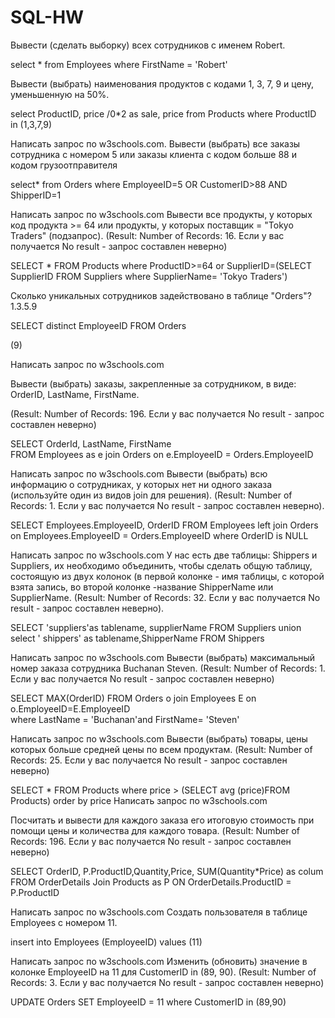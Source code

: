 # SQL-HW


Вывести (сделать выборку) всех сотрудников с именем Robert.

select * from Employees
  where FirstName = 'Robert'

Вывести (выбрать) наименования продуктов с кодами 1, 3, 7, 9 и цену, уменьшенную на 50%.

select ProductID,   price /0*2 as sale, price
	from Products
		where ProductID in (1,3,7,9)


Написать запрос по w3schools.com.
Вывести (выбрать) все заказы сотрудника с номером 5 или заказы клиента с кодом больше 88 и кодом грузоотправителя

select* from Orders
 where EmployeeID=5 OR CustomerID>88 AND ShipperID=1

Написать запрос по w3schools.com
Вывести все продукты,
 у которых код продукта >= 64 или продукты,
 у которых поставщик = "Tokyo Traders" (подзапрос).
 (Result: Number of Records: 16. Если у вас получается No result - запрос составлен неверно)

SELECT * FROM Products
  where ProductID>=64 or SupplierID=(SELECT SupplierID FROM Suppliers
    where SupplierName= 'Tokyo Traders')




Сколько уникальных сотрудников задействовано в таблице "Orders"?  1.3.5.9


SELECT 	 distinct EmployeeID 
  FROM Orders

(9)


Написать запрос по w3schools.com

Вывести (выбрать) заказы, закрепленные за сотрудником, в виде: OrderID, LastName, FirstName.

(Result: Number of Records: 196. Если у вас получается No result - запрос составлен неверно)

SELECT  OrderId, LastName, FirstName  
 FROM Employees as e
  join Orders on e.EmployeeID = Orders.EmployeeID

Написать запрос по w3schools.com
Вывести (выбрать) всю информацию о сотрудниках, у которых нет ни одного заказа (используйте один из видов join для решения).
(Result: Number of Records: 1. Если у вас получается No result - запрос составлен неверно). 

SELECT Employees.EmployeeID, OrderID
 FROM Employees
  left join Orders on Employees.EmployeeID = Orders.EmployeeID
   where OrderID is NULL

Написать запрос по w3schools.com
У нас есть две таблицы: Shippers и Suppliers, их необходимо объединить,
 чтобы сделать общую таблицу, состоящую из двух колонок (в первой колонке - имя таблицы, с которой взята запись, 
во второй колонке -название ShipperName или SupplierName.
(Result: Number of Records: 32. Если у вас получается No result - запрос составлен неверно).

SELECT 'suppliers'as tablename, supplierName FROM Suppliers
 union 
  select ' shippers' as tablename,ShipperName FROM Shippers

Написать запрос по w3schools.com
Вывести (выбрать) максимальный номер заказа сотрудника Buchanan Steven.
(Result: Number of Records: 1. Если у вас получается No result - запрос составлен неверно)

SELECT MAX(OrderID) 
 FROM Orders o
  join Employees E
   on o.EmployeeID=E.EmployeeID  
    where  LastName = 'Buchanan'and FirstName= 'Steven'


 Написать запрос по w3schools.com
Вывести (выбрать) товары, цены которых больше средней цены по всем продуктам.
(Result: Number of Records: 25. Если у вас получается No result - запрос составлен неверно)


SELECT * 
 FROM Products
  where price > (SELECT  avg (price)FROM Products)
   order by price
Написать запрос по w3schools.com


Посчитать и вывести для каждого заказа его итоговую стоимость при помощи цены и количества для каждого товара. 
(Result: Number of Records: 196. Если у вас получается No result - запрос составлен неверно)
 
SELECT OrderID, P.ProductID,Quantity,Price, SUM(Quantity*Price) as colum 
	FROM OrderDetails
		Join Products as P
        	ON	OrderDetails.ProductID = P.ProductID


Написать запрос по w3schools.com
Создать пользователя в таблице Employees с номером 11.

insert into Employees  (EmployeeID)
values (11)

Написать запрос по w3schools.com
Изменить (обновить) значение в колонке EmployeeID на 11 для CustomerID in (89, 90).
(Result: Number of Records: 3. Если у вас получается No result - запрос составлен неверно)

UPDATE Orders
	SET EmployeeID = 11
		where 	CustomerID in (89,90)





























